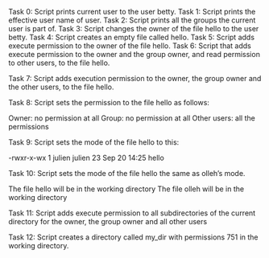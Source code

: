 Task 0: Script prints current user to the user betty.
Task 1: Script prints the effective user name of user.
Task 2: Script prints all the groups the current user is part of.
Task 3: Script changes the owner of the file hello to the user betty.
Task 4: Script creates an empty file called hello.
Task 5: Script adds execute permission to the owner of the file hello.
Task 6: Script that adds execute permission to the owner and the group owner, and read permission to other users, to the file hello.

Task 7: Script adds execution permission to the owner, the group owner and the other users, to the file hello.

Task 8: Script sets the permission to the file hello as follows:

Owner: no permission at all
Group: no permission at all
Other users: all the permissions

Task 9: Script sets the mode of the file hello to this:

-rwxr-x-wx 1 julien julien 23 Sep 20 14:25 hello

Task 10: Script sets the mode of the file hello the same as olleh’s mode.

The file hello will be in the working directory
The file olleh will be in the working directory

Task 11: Script adds execute permission to all subdirectories of the current directory for the owner, the group owner and all other users

Task 12: Script creates a directory called my_dir with permissions 751 in the working directory.
